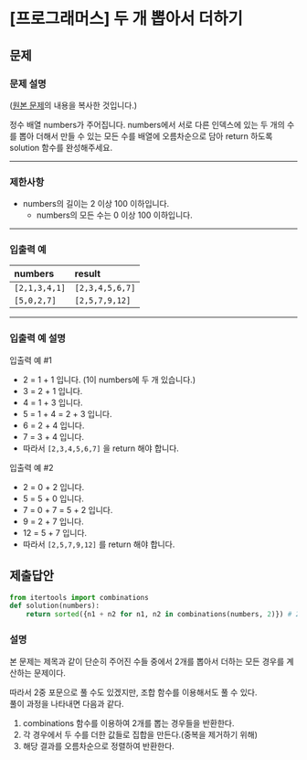 # [프로그래머스] 두 개 뽑아서 더하기
## 문제
### 문제 설명
([원본 문제](https://programmers.co.kr/learn/courses/30/lessons/68644)의 내용을 복사한 것입니다.)

정수 배열 numbers가 주어집니다. numbers에서 서로 다른 인덱스에 있는 두 개의 수를 뽑아 더해서 만들 수 있는 모든 수를 배열에 오름차순으로 담아 return 하도록 solution 함수를 완성해주세요.

___

### 제한사항
* numbers의 길이는 2 이상 100 이하입니다.
  * numbers의 모든 수는 0 이상 100 이하입니다.

___

### 입출력 예
|numbers|result|
|:---|:---|
|```[2,1,3,4,1]```|```[2,3,4,5,6,7]```|
|```[5,0,2,7]```|```[2,5,7,9,12]```|

___

### 입출력 예 설명
입출력 예 #1

* 2 = 1 + 1 입니다. (1이 numbers에 두 개 있습니다.)
* 3 = 2 + 1 입니다.
* 4 = 1 + 3 입니다.
* 5 = 1 + 4 = 2 + 3 입니다.
* 6 = 2 + 4 입니다.
* 7 = 3 + 4 입니다.
* 따라서 ```[2,3,4,5,6,7]``` 을 return 해야 합니다.

입출력 예 #2

* 2 = 0 + 2 입니다.
* 5 = 5 + 0 입니다.
* 7 = 0 + 7 = 5 + 2 입니다.
* 9 = 2 + 7 입니다.
* 12 = 5 + 7 입니다.
* 따라서 ```[2,5,7,9,12]``` 를 return 해야 합니다.

## 제출답안
```python
from itertools import combinations
def solution(numbers):
    return sorted({n1 + n2 for n1, n2 in combinations(numbers, 2)}) # 2개를 뽑아서 더하고 정렬하여 반환
```
### 설명
본 문제는 제목과 같이 단순히 주어진 수들 중에서 2개를 뽑아서 더하는 모든 경우를 계산하는 문제이다.

따라서 2중 포문으로 풀 수도 있겠지만, 조합 함수를 이용해서도 풀 수 있다.  
풀이 과정을 나타내면 다음과 같다.

1. combinations 함수를 이용하여 2개를 뽑는 경우들을 반환한다.
2. 각 경우에서 두 수를 더한 값들로 집합을 만든다.(중복을 제거하기 위해)
3. 해당 결과를 오름차순으로 정렬하여 반환한다.
